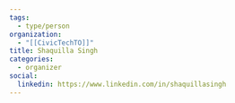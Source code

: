 ```yaml
---
tags:
  - type/person
organization:
  - "[[CivicTechTO]]"
title: Shaquilla Singh
categories:
  - organizer
social:
  linkedin: https://www.linkedin.com/in/shaquillasingh
---
```

